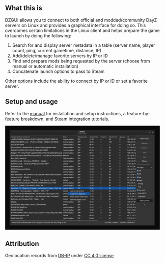 ## What this is
DZGUI allows you to connect to both official and modded/community DayZ servers on Linux and provides a graphical interface for doing so. This overcomes certain limitations in the Linux client and 
helps prepare the game to launch by doing the following:

1. Search for and display server metadata in a table (server name, player count, ping, current gametime, distance, IP)
2. Add/delete/manage favorite servers by IP or ID
3. Find and prepare mods being requested by the server (choose from manual or automatic installation)
4. Concatenate launch options to pass to Steam

Other options include the ability to connect by IP or ID or  set a favorite server.

## Setup and usage

Refer to the [manual](https://aclist.github.io/dzgui/dzgui.html) for installation and setup instructions, a feature-by-feature breakdown, and Steam integration tutorials.

![Alt text](/images/example.png)

## Attribution

Geolocation records from [DB-IP](https://db-ip.com) under [CC 4.0 license](https://creativecommons.org/licenses/by/4.0/)
